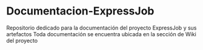 # Documentacion-ExpressJob
Repositorio dedicado para la documentación del proyecto ExpressJob y sus artefactos 
Toda documentación se encuentra ubicada en la sección de Wiki del proyecto 
